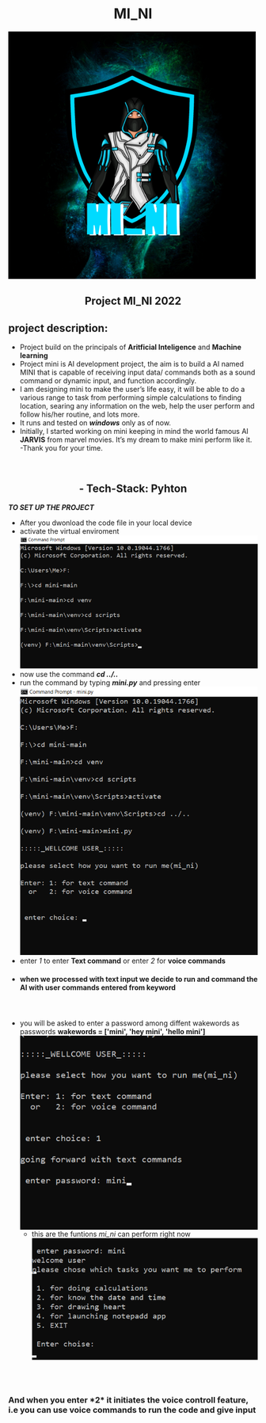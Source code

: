 ### <h1 align="center">MI_NI</h1>

<img src="images/mini.png" style="align:center; size:100px">

<h2 align="center"> Project MI_NI 2022</h2>

## project description:

- Project build on the principals of **Aritficial Inteligence** and **Machine learning**
- Project mini is AI development project, the aim is to build a AI named MINI that is capable of receiving input data/ commands both as a sound command or dynamic input, and function accordingly.
  <br>
- I am designing mini to make the user’s life easy, it will be able to do a various range to task from performing simple calculations to finding location, searing any information on the web, help the user perform and follow his/her routine, and lots more.
- It runs and tested on **_windows_** only as of now.
- Initially, I started working on mini keeping in mind the world famous AI **JARVIS** from marvel movies. It’s my dream to make mini perform like it.
  <br>
  -Thank you for your time.

<br>
<h2 align="center"> - Tech-Stack:  Pyhton</h2>

**_TO SET UP THE PROJECT_**

- After you dwonload the code file in your local device
- activate the virtual enviroment
  <br>
  <img src="images/photo1.png">
  <br>
- now use the command **_cd ../.._**
- run the command by typing **_mini.py_** and pressing enter
  <br>
  <img src="images/photo3.png">
  <br>
- enter _1_ to enter **Text command** or enter _2_ for **voice commands**
  <br>
- <h4> when we processed with text input we decide to run and command the AI with user commands entered from keyword<h4>
  <br>
- you will be asked to enter a password among diffent wakewords as passwords
  **wakewords = ['mini', 'hey mini', 'hello mini']**
  <br>
  <img align="center" src="images/photo4.png">
  <br>
  - this are the funtions _mi_ni_ can perform right now
    <br>
    <img align="center" src="images/photo5.png">

<br>
<br>
<h3>And when you enter *2* it initiates the voice controll feature, i.e you can use voice commands to run the code and give input </h3>
